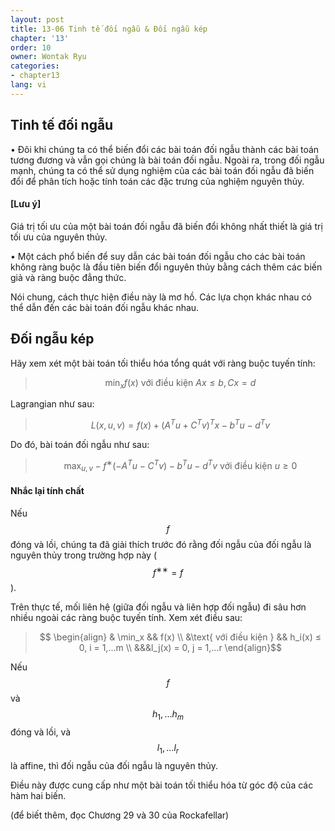 ```yaml
---
layout: post
title: 13-06 Tinh tế đối ngẫu & Đối ngẫu kép
chapter: '13'
order: 10
owner: Wontak Ryu
categories:
- chapter13
lang: vi
---
```


## Tinh tế đối ngẫu
• Đôi khi chúng ta có thể biến đổi các bài toán đối ngẫu thành các bài toán tương đương và vẫn gọi chúng là bài toán đối ngẫu. Ngoài ra, trong đối ngẫu mạnh, chúng ta có thể sử dụng nghiệm của các bài toán đối ngẫu đã biến đổi để phân tích hoặc tính toán các đặc trưng của nghiệm nguyên thủy.

#### [Lưu ý]
Giá trị tối ưu của một bài toán đối ngẫu đã biến đổi không nhất thiết là giá trị tối ưu của nguyên thủy.


• Một cách phổ biến để suy dẫn các bài toán đối ngẫu cho các bài toán không ràng buộc là đầu tiên biến đổi nguyên thủy bằng cách thêm các biến giả và ràng buộc đẳng thức.

Nói chung, cách thực hiện điều này là mơ hồ. Các lựa chọn khác nhau có thể dẫn đến các bài toán đối ngẫu khác nhau.


## Đối ngẫu kép
Hãy xem xét một bài toán tối thiểu hóa tổng quát với ràng buộc tuyến tính:

> $$ \min_x f(x) \text{ với điều kiện } Ax ≤ b, Cx = d$$

Lagrangian như sau:
> $$L(x,u,v) = f(x) + (A^Tu + C^Tv)^Tx−b^Tu−d^Tv$$

Do đó, bài toán đối ngẫu như sau:

> $$ \max_{u,v} −f^∗(−A^Tu−C^Tv)−b^Tu−d^Tv \text{ với điều kiện } u ≥ 0 $$

#### Nhắc lại tính chất
Nếu $$f$$ đóng và lồi, chúng ta đã giải thích trước đó rằng đối ngẫu của đối ngẫu là nguyên thủy trong trường hợp này ($$f^{∗∗} = f$$).

Trên thực tế, mối liên hệ (giữa đối ngẫu và liên hợp đối ngẫu) đi sâu hơn nhiều ngoài các ràng buộc tuyến tính.
Xem xét điều sau:

> $$ 
>\begin{align}
> & \min_x && f(x) \\
> &\text{ với điều kiện } && h_i(x) ≤ 0, i = 1,...m \\
> &&&l_j(x) = 0, j = 1,...r
>\end{align}$$

Nếu $$f$$ và $$h_1,...h_m$$ đóng và lồi, và $$l_1,...l_r$$ là affine, thì đối ngẫu của đối ngẫu là nguyên thủy.

Điều này được cung cấp như một bài toán tối thiểu hóa từ góc độ của các hàm hai biến.

(để biết thêm, đọc Chương 29 và 30 của Rockafellar)
